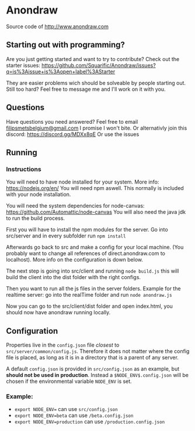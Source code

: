 # Anondraw

Source code of <http://www.anondraw.com>

## Starting out with programming?

Are you just getting started and want to try to contribute? Check out the starter issues: https://github.com/Squarific/Anondraw/issues?q=is%3Aissue+is%3Aopen+label%3AStarter

They are easier problems wich should be solveable by people starting out. Still too hard? Feel free to message me and I'll work on it with you.

## Questions

Have questions you need answered? Feel free to email filipsmetsbelgium@gmail.com I promise I won't bite.
Or alternativly join this discord: https://discord.gg/MDXx8qE
Or use the issues

## Running

### Instructions

You will need to have node installed for your system. More info: https://nodejs.org/en/
You will need npm aswell. This normally is included with your node installation.

You will need the system dependencies for node-canvas: https://github.com/Automattic/node-canvas
You will also need the java jdk to run the build process.

First you will have to install the npm modules for the server.
Go into src/server and in every subfolder run `npm install`

Afterwards go back to src and make a config for your local machine. (You probably want to change all references of direct.anondraw.com to localhost). More info on the configuration is down below.

The next step is going into src/client and running `node build.js` this will build the client into the dist folder with the right configs.

Then you want to run all the js files in the server folders. Example for the realtime server: go into the realTime folder and run `node anondraw.js`

Now you can go to the src/client/dist folder and open index.html, you should now have anondraw running locally.


##  Configuration

Properties live in the `config.json` file *closest* to 
`src/server/common/config.js`. Therefore it does not matter where the config
file is placed, as long as it is in a directory that is a parent of any server.

A default `config.json` is provided in `src/config.json` as an example, but 
**should not be used in production**. 
Instead a `$NODE_ENV$.config.json` will be chosen if the environmental variable 
`NODE_ENV` is set.

### Example:

- `export NODE_ENV=` can use `src/config.json`
- `export NODE_ENV=beta` can use `/beta.config.json`
- `export NODE_ENV=production` can use `/production.config.json`
